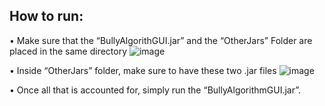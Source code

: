 ## How to run:

•	Make sure that the “BullyAlgorithGUI.jar” and the “OtherJars” Folder are placed in the same directory 
![image](https://github.com/omarelleboudy/Bully-Algorithm/assets/28511442/ee54d868-35e8-4402-afd5-bf5c92d5cb15)

•	Inside “OtherJars” folder, make sure to have these two .jar files 
![image](https://github.com/omarelleboudy/Bully-Algorithm/assets/28511442/226f9a81-69da-4c39-bbf5-c40cfb806ac6)

•	Once all that is accounted for, simply run the “BullyAlgorithmGUI.jar”.
